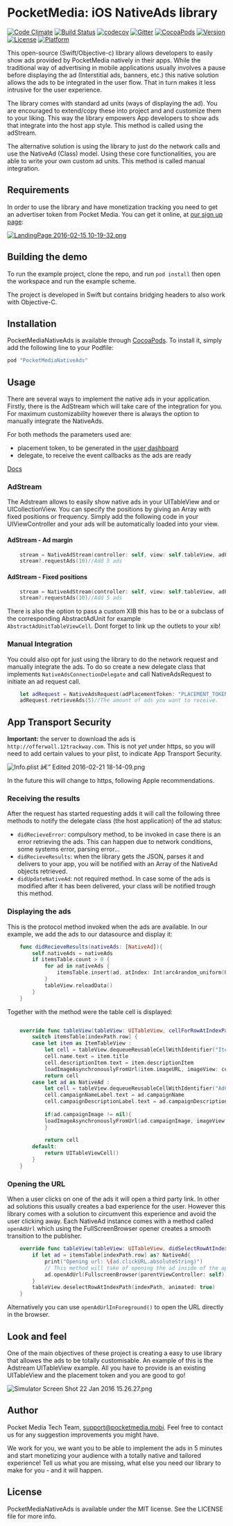 # PocketMedia: iOS NativeAds library
[![Code Climate](https://codeclimate.com/github/Pocketbrain/nativeadslib-ios/badges/gpa.svg)](https://codeclimate.com/github/Pocketbrain/nativeadslib-ios)
[![Build Status](https://travis-ci.org/Pocketbrain/nativeadslib-ios.svg?branch=feature%2Fnew-structure-tests)](https://travis-ci.org/Pocketbrain/nativeadslib-ios)
[![codecov](https://codecov.io/gh/Pocketbrain/nativeadslib-ios/branch/feature%2Fnew-structure-tests/graph/badge.svg)](https://codecov.io/gh/Pocketbrain/nativeadslib-ios)
[![Gitter](https://badges.gitter.im/join_chat.svg)](https://gitter.im/Pocketbrain)
[![CocoaPods](https://img.shields.io/cocoapods/at/PocketMediaNativeAds.svg?maxAge=2592000&style=flat)](http://cocoapods.org/pods/PocketMediaNativeAds)
[![Version](https://img.shields.io/cocoapods/v/PocketMediaNativeAds.svg?maxAge=2592000&style=flat)](http://cocoapods.org/pods/PocketMediaNativeAds)
[![License](https://img.shields.io/cocoapods/l/PocketMediaNativeAds.svg?maxAge=2592000&style=flat)](http://cocoapods.org/pods/PocketMediaNativeAds)
[![Platform](https://img.shields.io/cocoapods/p/PocketMediaNativeAds.svg?maxAge=2592000&style=flat)](http://cocoapods.org/pods/PocketMediaNativeAds)

This open-source (Swift/Objective-c) library allows developers to easily show ads provided by PocketMedia natively in their apps. While the traditional way of advertising in mobile applications usually involves a pause before displaying the ad (Interstitial ads, banners, etc.) this native solution allows the ads to be integrated in the user flow. That in turn makes it less intrusive for the user experience.

The library comes with standard ad units (ways of displaying the ad). You are encouraged to extend/copy these into project and and customize them to your liking. This way the library empowers App developers to show ads that integrate into the host app style. This method is called using the adStream.

The alternative solution is using the library to just do the network calls and use the NativeAd (Class) model. Using these core functionalities, you are able to write your own custom ad units. This method is called manual integration.

## Requirements

In order to use the library and have monetization tracking you need to get an advertiser token from Pocket Media. You can get it online, at [our sign up page](http://nativeads.pocketmedia.mobi/signup.html):

[![LandingPage 2016-02-15 10-19-32.png](https://bitbucket.org/repo/46g5gL/images/3248517185-LandingPage%202016-02-15%2010-19-32.png)](http://nativeads.pocketmedia.mobi/signup.html)

## Building the demo

To run the example project, clone the repo, and run `pod install` then open the workspace and run the example scheme.

The project is developed in Swift but contains bridging headers to also work with Objective-C.

## Installation

PocketMediaNativeAds is available through [CocoaPods](http://cocoapods.org). To install
it, simply add the following line to your Podfile:

```ruby
pod "PocketMediaNativeAds"
```

## Usage
There are several ways to implement the native ads in your application. Firstly, there is the AdStream which will take care of the integration for you. For maximum customizability however there is always the option to manually integrate the NativeAds.

For both methods the parameters used are:

- placement token, to be generated in the [user dashboard](http://third-party.pmgbrain.com/)
- delegate, to receive the event callbacks as the ads are ready

[Docs](https://htmlpreview.github.io/?https://github.com/Pocketbrain/nativeadslib-ios/feature/new-structure-tests/docs/index.html)

### AdStream
The Adstream allows to easily show native ads in your UITableView and or UICollectionView.
You can specify the positions by giving an Array with fixed positions or frequency. Simply add the following code in your UIViewController and your ads will be automatically loaded into your view.

#### AdStream - Ad margin
```swift
    stream = NativeAdStream(controller: self, view: self.tableView, adPlacementToken: "894d2357e086434a383a1c29868a0432958a3165", adPosition: MarginAdPosition(margin: 2, adPositionOffset: 0)) /* replace with your own token!! */
    stream?.requestAds(10)//Add 5 ads
```

#### AdStream - Fixed positions
```swift
    stream = NativeAdStream(controller: self, view: self.tableView, adPlacementToken: "894d2357e086434a383a1c29868a0432958a3165", adPosition: PredefinedAdPosition(positions: [1, 3, 8], adPositionOffset: 0)) /* replace with your own token!! */
    stream?.requestAds(10)//Add 5 ads
```

There is also the option to pass a custom XIB this has to be or a subclass of the corresponding  AbstractAdUnit for example ```AbstractAdUnitTableViewCell```. 
Dont forget to link up the outlets to your xib!

### Manual Integration
You could also opt for just using the library to do the network request and manually integrate the ads. To do so create a new delegate class that implements ```NativeAdsConnectionDelegate``` and call NativeAdsRequest to initiate an ad request call.

```swift
    let adRequest = NativeAdsRequest(adPlacementToken: "PLACEMENT_TOKEN", delegate: self) /* replace with your own token!! */
    adRequest.retrieveAds(5)//The amount of ads you want to receive.
```

## App Transport Security

**Important:** the server to download the ads is ```http://offerwall.12trackway.com```. This is not *yet* under https, so you will need to add certain values to your plist, to indicate App Transport Security. 

![Info.plist â€” Edited 2016-02-21 18-14-09.png](https://bitbucket.org/repo/46g5gL/images/2846838342-Info.plist%20%E2%80%94%20Edited%202016-02-21%2018-14-09.png)

In the future this will change to https, following Apple recommendations.

### Receiving the results
After the request has started requesting adds it will call the following three methods to notify the delegate class (the host application) of the ad status: 

- ```didRecieveError```: compulsory method, to be invoked in case there is an error retrieving the ads. This can happen due to network conditions, some systems error, parsing error...
- ```didRecieveResults```: when the library gets the JSON, parses it and delivers to your app, you will be notified with an Array of the NativeAd objects retrieved.
- ```didUpdateNativeAd```: not required method. In case some of the ads is modified after it has been delivered, your class will be notified trough this method.

### Displaying the ads
This is the protocol method invoked when the ads are available. In our example, we add the ads to our datasource and display it:
```swift
    func didRecieveResults(nativeAds: [NativeAd]){
        self.nativeAds = nativeAds
        if itemsTable.count > 0 {
            for ad in nativeAds {
                itemsTable.insert(ad, atIndex: Int(arc4random_uniform(UInt32(itemsTable.count))))
            }
            tableView.reloadData()
        }
    }
```

Together with the method were the table cell is displayed:
```swift

    override func tableView(tableView: UITableView, cellForRowAtIndexPath indexPath: NSIndexPath) -> UITableViewCell {
        switch itemsTable[indexPath.row] {
        case let item as ItemTableView :
            let cell = tableView.dequeueReusableCellWithIdentifier("ItemCell", forIndexPath:indexPath) as! ItemCell
            cell.name.text = item.title
            cell.descriptionItem.text = item.descriptionItem
            loadImageAsynchronouslyFromUrl(item.imageURL, imageView: cell.artworkImageView)
            return cell
        case let ad as NativeAd :
            let cell = tableView.dequeueReusableCellWithIdentifier("AdCell", forIndexPath:indexPath) as! AdCell
            cell.campaignNameLabel.text = ad.campaignName
            cell.campaignDescriptionLabel.text = ad.campaignDescription
            
            if(ad.campaignImage != nil){
            loadImageAsynchronouslyFromUrl(ad.campaignImage, imageView: cell.campaignImageView)
            }
            
            return cell
        default:
            return UITableViewCell()
        }
    }
```

### Opening the URL
When a user clicks on one of the ads it will open a third party link. In other ad solutions this usually creates a bad experience for the user. However this library comes with a solution to circumvent this experience and avoid the user clicking away. Each NativeAd instance comes with a method called ```openAdUrl``` which using the FullScreenBrowser opener creates a smooth transition to the publisher.

```swift
    override func tableView(tableView: UITableView, didSelectRowAtIndexPath indexPath: NSIndexPath) {
        if let ad = itemsTable[indexPath.row] as? NativeAd{
            print("Opening url: \(ad.clickURL.absoluteString)")
            // This method will take of opening the ad inside of the app, until we have an iTunes url
            ad.openAdUrl(FullscreenBrowser(parentViewController: self))
        }
        tableView.deselectRowAtIndexPath(indexPath, animated: true)
    }
```

Alternatively you can use ```openAdUrlInForeground()``` to open the URL directly in the browser.

## Look and feel

One of the main objectives of these project is creating a easy to use library that allowes the ads to be totally customisable. An example of this is the Adstream UITableView example. All you have to provide is an existing UITableView and the placement token and you are good to go!

![Simulator Screen Shot 22 Jan 2016 15.26.27.png](https://bitbucket.org/repo/46g5gL/images/3807516826-Simulator%20Screen%20Shot%2022%20Jan%202016%2015.26.27.png)

## Author

Pocket Media Tech Team, [support@pocketmedia.mobi](mailto:support@pocketmedia.mobi). Feel free to contact us for any suggestion improvements you might have. 

We work for you, we want you to be able to implement the ads in 5 minutes and start monetizing your audience with a totally native and tailored experience! Tell us what you are missing, what else you need our library to make for you - and it will happen.

## License

PocketMediaNativeAds is available under the MIT license. See the LICENSE file for more info.
